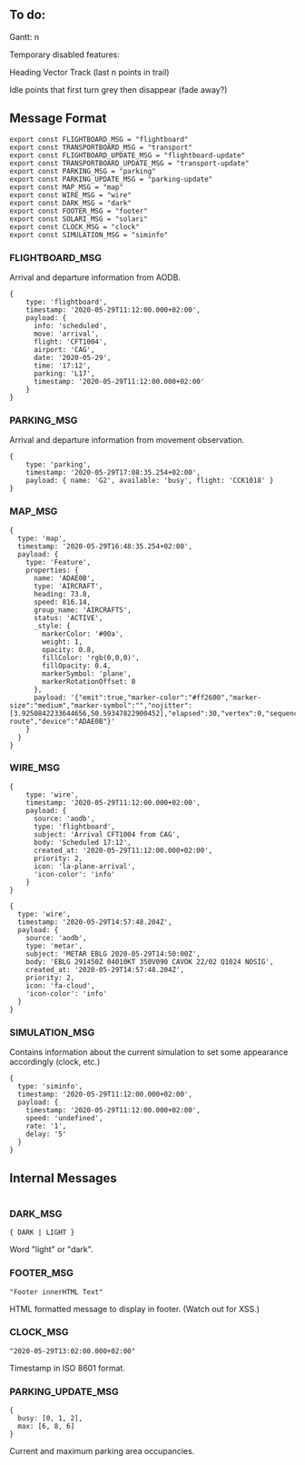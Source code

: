 ## To do:

Gantt: n

Temporary disabled features:

Heading Vector
Track (last n points in trail)

Idle points that first turn grey then disappear (fade away?)


## Message Format


```JavScript
export const FLIGHTBOARD_MSG = "flightboard"
export const TRANSPORTBOARD_MSG = "transport"
export const FLIGHTBOARD_UPDATE_MSG = "flightboard-update"
export const TRANSPORTBOARD_UPDATE_MSG = "transport-update"
export const PARKING_MSG = "parking"
export const PARKING_UPDATE_MSG = "parking-update"
export const MAP_MSG = "map"
export const WIRE_MSG = "wire"
export const DARK_MSG = "dark"
export const FOOTER_MSG = "footer"
export const SOLARI_MSG = "solari"
export const CLOCK_MSG = "clock"
export const SIMULATION_MSG = "siminfo"
```


### FLIGHTBOARD_MSG

Arrival and departure information from AODB.

```JavScript
{
    type: 'flightboard',
    timestamp: '2020-05-29T11:12:00.000+02:00',
    payload: {
      info: 'scheduled',
      move: 'arrival',
      flight: 'CFT1004',
      airport: 'CAG',
      date: '2020-05-29',
      time: '17:12',
      parking: 'L17',
      timestamp: '2020-05-29T11:12:00.000+02:00'
    }
}
```


### PARKING_MSG

Arrival and departure information from movement observation.

```JavScript
{
    type: 'parking',
    timestamp: '2020-05-29T17:08:35.254+02:00',
    payload: { name: 'G2', available: 'busy', flight: 'CCK1018' }
}
```


### MAP_MSG

```JavScript
{
  type: 'map',
  timestamp: '2020-05-29T16:48:35.254+02:00',
  payload: {
    type: 'Feature',
    properties: {
      name: 'ADAE0B',
      type: 'AIRCRAFT',
      heading: 73.8,
      speed: 816.14,
      group_name: 'AIRCRAFTS',
      status: 'ACTIVE',
      _style: {
        markerColor: '#00a',
        weight: 1,
        opacity: 0.8,
        fillColor: 'rgb(0,0,0)',
        fillOpacity: 0.4,
        markerSymbol: 'plane',
        markerRotationOffset: 0
      },
      payload: '{"emit":true,"marker-color":"#ff2600","marker-size":"medium","marker-symbol":"","nojitter":[3.9250842233644656,50.59347822900452],"elapsed":30,"vertex":0,"sequence":1,"category":"e","speed":816.1439541760683,"bearing":73.8,"note":"en route","device":"ADAE0B"}'
    }
  }
}
```


### WIRE_MSG

```JavScript
{
    type: 'wire',
    timestamp: '2020-05-29T11:12:00.000+02:00',
    payload: {
      source: 'aodb',
      type: 'flightboard',
      subject: 'Arrival CFT1004 from CAG',
      body: 'Scheduled 17:12',
      created_at: '2020-05-29T11:12:00.000+02:00',
      priority: 2,
      icon: 'la-plane-arrival',
      'icon-color': 'info'
    }
}
```

```JavScript
{
  type: 'wire',
  timestamp: '2020-05-29T14:57:48.204Z',
  payload: {
    source: 'aodb',
    type: 'metar',
    subject: 'METAR EBLG 2020-05-29T14:50:00Z',
    body: 'EBLG 291450Z 04010KT 350V090 CAVOK 22/02 Q1024 NOSIG',
    created_at: '2020-05-29T14:57:48.204Z',
    priority: 2,
    icon: 'fa-cloud',
    'icon-color': 'info'
  }
}
```


### SIMULATION_MSG

Contains information about the current simulation to set some appearance accordingly (clock, etc.)

```JavScript
{
  type: 'siminfo',
  timestamp: '2020-05-29T11:12:00.000+02:00',
  payload: {
    timestamp: '2020-05-29T11:12:00.000+02:00',
    speed: 'undefined',
    rate: '1',
    delay: '5'
  }
}
```


## Internal Messages

```JavScript
```


### DARK_MSG

```JavScript
{ DARK | LIGHT }
```

Word "light" or "dark".


### FOOTER_MSG

```JavScript
"Footer innerHTML Text"
```

HTML formatted message to display in footer. (Watch out for XSS.)


### CLOCK_MSG

```JavScript
"2020-05-29T13:02:00.000+02:00"
```

Timestamp in ISO 8601 format.


### PARKING_UPDATE_MSG

```JavScript
{
  busy: [0, 1, 2],
  max: [6, 8, 6]
}
```

Current and maximum parking area occupancies.
